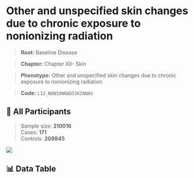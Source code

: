 # Other and unspecified skin changes due to chronic exposure to nonionizing radiation

> **Root:** Baseline Disease  

> **Chapter:** Chapter XII- Skin  

> **Phenotype:** Other and unspecified skin changes due to chronic exposure to nonionizing radiation  

> **Code:** `L12_NONIONRADISKINNAS`

## 🧪 All Participants  
> Sample size: **210016**  
> Cases: **171**  
> Controls: **209845**
<img src="/Sensitive/Figures/ALL/Incidence/L12_NONIONRADISKINNAS.png"/>

## 📊 Data Table
<CsvTableMRF src="/Sensitive/Data/ALL/Incidence/COX_L12_NONIONRADISKINNAS.csv"/>

